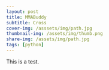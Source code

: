 ```yaml
---
layout: post
title: MMABuddy
subtitle: Cross
cover-img: /asssets/img/path.jpg
thumbnail-img: /assets/img/thumb.png
share-img: /assets/img/path.jpg
tags: [python]
---
```


This is a test.
